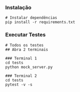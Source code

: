 ### Instalação   
    # Instalar dependências
    pip install -r requirements.txt

### Executar Testes

    # Todos os testes
    ## Abra 2 terminais

    ### Terminal 1
    cd tests
    python mock_server.py

    ### Terminal 2
    cd tests
    pytest -v -s